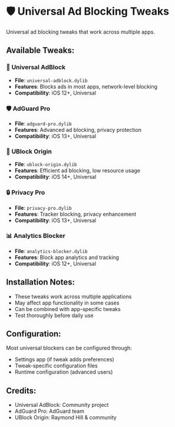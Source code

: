 # 🛡️ Universal Ad Blocking Tweaks

Universal ad blocking tweaks that work across multiple apps.

## Available Tweaks:

### 🚫 **Universal AdBlock**
- **File**: `universal-adblock.dylib`
- **Features**: Blocks ads in most apps, network-level blocking
- **Compatibility**: iOS 12+, Universal

### 🛡️ **AdGuard Pro**
- **File**: `adguard-pro.dylib`
- **Features**: Advanced ad blocking, privacy protection
- **Compatibility**: iOS 13+, Universal

### 🎯 **UBlock Origin**
- **File**: `ublock-origin.dylib`
- **Features**: Efficient ad blocking, low resource usage
- **Compatibility**: iOS 14+, Universal

### 🔒 **Privacy Pro**
- **File**: `privacy-pro.dylib`
- **Features**: Tracker blocking, privacy enhancement
- **Compatibility**: iOS 13+, Universal

### 📊 **Analytics Blocker**
- **File**: `analytics-blocker.dylib`
- **Features**: Block app analytics and tracking
- **Compatibility**: iOS 12+, Universal

## Installation Notes:

- These tweaks work across multiple applications
- May affect app functionality in some cases
- Can be combined with app-specific tweaks
- Test thoroughly before daily use

## Configuration:

Most universal blockers can be configured through:
- Settings app (if tweak adds preferences)
- Tweak-specific configuration files
- Runtime configuration (advanced users)

## Credits:

- Universal AdBlock: Community project
- AdGuard Pro: AdGuard team
- UBlock Origin: Raymond Hill & community
